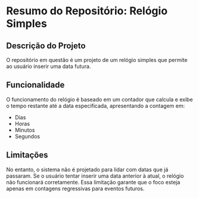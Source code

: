 <h1><strong>Resumo do Repositório: Relógio Simples</strong></h1>

<h2>Descrição do Projeto</h2>
<p>O repositório em questão é um projeto de um relógio simples que permite ao usuário inserir uma data futura.</p>

<h2>Funcionalidade</h2>
<p>O funcionamento do relógio é baseado em um contador que calcula e exibe o tempo restante até a data especificada, apresentando a contagem em:</p>
<ul>
    <li>Dias</li>
    <li>Horas</li>
    <li>Minutos</li>
    <li>Segundos</li>
</ul>

<h2>Limitações</h2>
<p>No entanto, o sistema não é projetado para lidar com datas que já passaram. Se o usuário tentar inserir uma data anterior à atual, o relógio não funcionará corretamente. Essa limitação garante que o foco esteja apenas em contagens regressivas para eventos futuros.</p>
